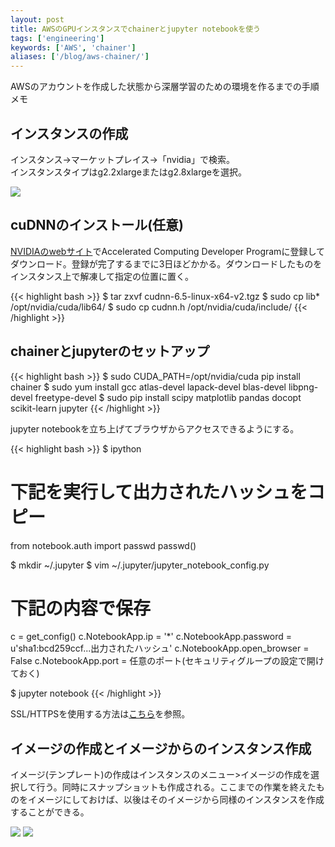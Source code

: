 ```yaml
---
layout: post
title: AWSのGPUインスタンスでchainerとjupyter notebookを使う
tags: ['engineering']
keywords: ['AWS', 'chainer']
aliases: ['/blog/aws-chainer/']
---
```


AWSのアカウントを作成した状態から深層学習のための環境を作るまでの手順メモ

## インスタンスの作成

インスタンス->マーケットプレイス->「nvidia」で検索。<br/>インスタンスタイプはg2.2xlargeまたはg2.8xlargeを選択。

<img src="/img/blog_aws-chainer01.png" class="image-on-frame-medium">

## cuDNNのインストール(任意)

[NVIDIAのwebサイト](https://developer.nvidia.com/cudnn)でAccelerated Computing Developer Programに登録してダウンロード。登録が完了するまでに3日ほどかかる。ダウンロードしたものをインスタンス上で解凍して指定の位置に置く。

{{< highlight bash >}}
$ tar zxvf cudnn-6.5-linux-x64-v2.tgz
$ sudo cp lib* /opt/nvidia/cuda/lib64/
$ sudo cp cudnn.h /opt/nvidia/cuda/include/
{{< /highlight >}}

## chainerとjupyterのセットアップ

{{< highlight bash >}}
$ sudo CUDA_PATH=/opt/nvidia/cuda pip install chainer
$ sudo yum install gcc atlas-devel lapack-devel blas-devel libpng-devel freetype-devel
$ sudo pip install scipy matplotlib pandas docopt scikit-learn jupyter
{{< /highlight >}}

jupyter notebookを立ち上げてブラウザからアクセスできるようにする。

{{< highlight bash >}}
$ ipython
# 下記を実行して出力されたハッシュをコピー
from notebook.auth import passwd
passwd()

$ mkdir ~/.jupyter
$ vim ~/.jupyter/jupyter_notebook_config.py
# 下記の内容で保存
c = get_config()
c.NotebookApp.ip = '*'
c.NotebookApp.password = u'sha1:bcd259ccf...出力されたハッシュ'
c.NotebookApp.open_browser = False
c.NotebookApp.port = 任意のポート(セキュリティグループの設定で開けておく)

$ jupyter notebook
{{< /highlight >}}

SSL/HTTPSを使用する方法は[こちら](http://jupyter-notebook.readthedocs.io/en/latest/public_server.html)を参照。

## イメージの作成とイメージからのインスタンス作成

イメージ(テンプレート)の作成はインスタンスのメニュー>イメージの作成を選択して行う。同時にスナップショットも作成される。ここまでの作業を終えたものをイメージにしておけば、以後はそのイメージから同様のインスタンスを作成することができる。

<img src="/img/blog_aws-chainer02.png" class="image-on-frame-medium">

<img src="/img/blog_aws-chainer03.png" class="image-on-frame-medium">
